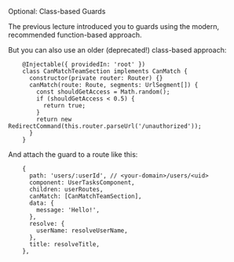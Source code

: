 Optional: Class-based Guards

The previous lecture introduced you to guards using the modern, recommended function-based approach.

But you can also use an older (deprecated!) class-based approach:
```
    @Injectable({ providedIn: 'root' })
    class CanMatchTeamSection implements CanMatch {
      constructor(private router: Router) {}
      canMatch(route: Route, segments: UrlSegment[]) {
        const shouldGetAccess = Math.random();
        if (shouldGetAccess < 0.5) {
          return true;
        }
        return new RedirectCommand(this.router.parseUrl('/unauthorized'));
      }
    }
```
And attach the guard to a route like this:
```
    {
      path: 'users/:userId', // <your-domain>/users/<uid>
      component: UserTasksComponent,
      children: userRoutes,
      canMatch: [CanMatchTeamSection],
      data: {
        message: 'Hello!',
      },
      resolve: {
        userName: resolveUserName,
      },
      title: resolveTitle,
    },
```
